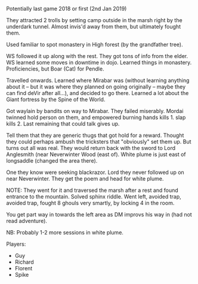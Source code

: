 Potentially last game 2018 or first (2nd Jan 2019)


They attracted 2 trolls by setting camp outside in the marsh right by the underdark tunnel.
Almost invis'd away from them, but ultimately fought them.

Used familiar to spot monastery in High forest (by the grandfather tree).

WS followed it up along with the rest. They got tons of info from the elder. WS learned some moves in downtime in dojo.
Learned things in monastery. Proficiencies, but Boar (Cat) for Pendle.

Travelled onwards. Learned where Mirabar was (without learning anything about it – but it was where they planned on going originally – maybe they can find deVir after all...), and decided to go there. Learned a lot about the Giant fortress by the Spine of the World.

Got waylain by bandits on way to Mirabar. They failed miserably. Mordai twinned hold person on them, and empowered burning hands kills 1. slap kills 2. Last remaining that could talk gives up.

Tell them that they are generic thugs that got hold for a reward. Thought they could perhaps ambush the tricksters that "obviously" set them up. But turns out all was real. They would return back with the sword to Lord Anglesmith (near Neverwinter Wood (east of). White plume is just east of longsaddle (changed the area there).

One they know were seeking blackrazor. Lord they never followed up on near Neverwinter.
They get the poem and head for white plume.

NOTE: They went for it and traversed the marsh after a rest and found entrance to the mountain. Solved sphinx riddle. Went left, avoided trap, avoided trap, fought 8 ghouls very smartly, by locking 4 in the room.

You get part way in towards the left area as DM improvs his way in (had not read adventure).

NB: Probably 1-2 more sessions in white plume.

Players:
- Guy
- Richard
- Florent
- Spike
